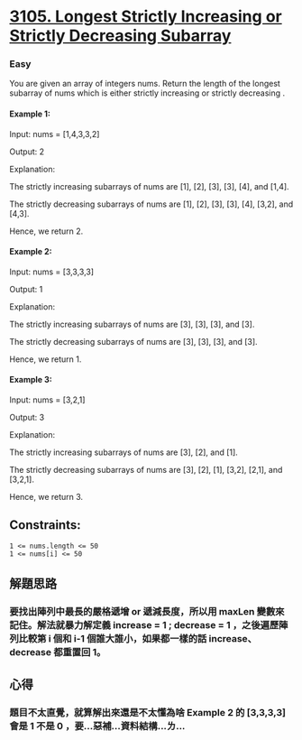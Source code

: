 # [3105. Longest Strictly Increasing or Strictly Decreasing Subarray](https://leetcode.com/problems/longest-strictly-increasing-or-strictly-decreasing-subarray/description/)
### Easy

You are given an array of integers nums. Return the length of the longest 
subarray
 of nums which is either 
strictly increasing
 or 
strictly decreasing
.


#### Example 1:

Input: nums = [1,4,3,3,2]

Output: 2

Explanation:

The strictly increasing subarrays of nums are [1], [2], [3], [3], [4], and [1,4].

The strictly decreasing subarrays of nums are [1], [2], [3], [3], [4], [3,2], and [4,3].

Hence, we return 2.

#### Example 2:

Input: nums = [3,3,3,3]

Output: 1

Explanation:

The strictly increasing subarrays of nums are [3], [3], [3], and [3].

The strictly decreasing subarrays of nums are [3], [3], [3], and [3].

Hence, we return 1.

#### Example 3:

Input: nums = [3,2,1]

Output: 3

Explanation:

The strictly increasing subarrays of nums are [3], [2], and [1].

The strictly decreasing subarrays of nums are [3], [2], [1], [3,2], [2,1], and [3,2,1].

Hence, we return 3.

 

## Constraints:
```
1 <= nums.length <= 50
1 <= nums[i] <= 50
```

## 解題思路
### 要找出陣列中最長的嚴格遞增 or 遞減長度，所以用 maxLen 變數來記住。解法就暴力解定義 increase = 1 ; decrease = 1 ，之後遍歷陣列比較第 i 個和 i-1 個誰大誰小，如果都一樣的話 increase、decrease 都重置回 1。

## 心得
### 題目不太直覺，就算解出來還是不太懂為啥 Example 2 的 [3,3,3,3] 會是 1 不是 0 ，要...惡補...資料結構...ㄌ...